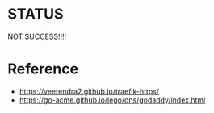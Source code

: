 # STATUS
NOT SUCCESS!!!!

# Reference
- https://veerendra2.github.io/traefik-https/
- https://go-acme.github.io/lego/dns/godaddy/index.html

